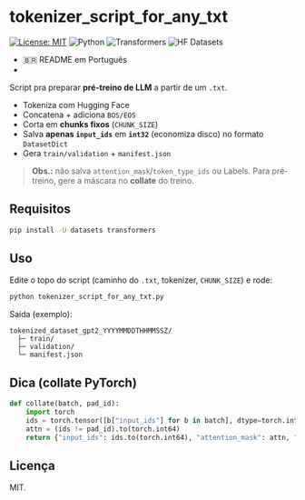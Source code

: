 # tokenizer_script_for_any_txt
[![License: MIT](https://img.shields.io/badge/License-MIT-green.svg)](./LICENSE)
![Python](https://img.shields.io/badge/Python-3.9%2B-blue?logo=python&logoColor=white)
![Transformers](https://img.shields.io/badge/🤗-Transformers-orange)
![HF Datasets](https://img.shields.io/badge/🤗-Datasets-yellow)

- 🇧🇷 README em Português
- 
Script pra preparar **pré-treino de LLM** a partir de um `.txt`.

* Tokeniza com Hugging Face
* Concatena + adiciona `BOS/EOS`
* Corta em **chunks fixos** (`CHUNK_SIZE`)
* Salva **apenas `input_ids`** em **`int32`** (economiza disco) no formato `DatasetDict`
* Gera `train/validation` + `manifest.json`

> **Obs.:** não salva `attention_mask`/`token_type_ids` ou Labels.
> Para pré-treino, gere a máscara no **collate** do treino.

## Requisitos

```bash
pip install -U datasets transformers
```

## Uso

Edite o topo do script (caminho do `.txt`, tokenizer, `CHUNK_SIZE`) e rode:

```bash
python tokenizer_script_for_any_txt.py
```

Saída (exemplo):

```
tokenized_dataset_gpt2_YYYYMMDDTHHMMSSZ/
  ├─ train/
  ├─ validation/
  └─ manifest.json
```

## Dica (collate PyTorch)

```python
def collate(batch, pad_id):
    import torch
    ids = torch.tensor([b["input_ids"] for b in batch], dtype=torch.int32)
    attn = (ids != pad_id).to(torch.int64)
    return {"input_ids": ids.to(torch.int64), "attention_mask": attn, "labels": ids.to(torch.int64)}
```

## Licença

MIT.
